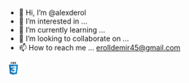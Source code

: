 - 👋 Hi, I’m @alexderol
- 👀 I’m interested in ...
- 🌱 I’m currently learning ...
- 💞️ I’m looking to collaborate on ...
- 📫 How to reach me ... erolldemir45@gmail.com
<img align="left" src="https://raw.githubusercontent.com/github/explore/5b3600551e122a3277c2c5368af2ad5725ffa9a1/topics/css/css.png" weight="25" height="25">

<!---
alexderol/alexderol is a ✨ special ✨ repository because its `README.md` (this file) appears on your GitHub profile.
You can click the Preview link to take a look at your changes.
--->
